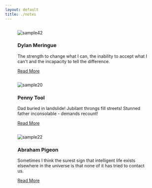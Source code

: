 ```yaml
---
layout: default
title: ./notes
---
```

<div class="row">
  <div class="column">
    <figure class="snip1256">
      <img src="https://s3-us-west-2.amazonaws.com/s.cdpn.io/331810/sample42.jpg" alt="sample42"/>
      <figcaption>
        <h3>Dylan Meringue</h3>
        <p>The strength to change what I can, the inability to accept what I can't and the incapacity to tell the difference.</p><a href="#" class="read-more">Read More</a>
      </figcaption>
    </figure>
  </div>
  <div class="column">
    <figure class="snip1256">
      <img src="https://s3-us-west-2.amazonaws.com/s.cdpn.io/331810/sample20.jpg" alt="sample20"/>
      <figcaption>
        <h3>Penny Tool</h3>
        <p>Dad buried in landslide! Jubilant throngs fill streets! Stunned father inconsolable - demands recount!</p><a href="#" class="read-more">Read More</a>
      </figcaption>
    </figure>
  </div>
  <div class="column">
    <figure class="snip1256">
      <img src="https://s3-us-west-2.amazonaws.com/s.cdpn.io/331810/sample22.jpg" alt="sample22"/>
      <figcaption>
        <h3>Abraham Pigeon</h3>
        <p>Sometimes I think the surest sign that intelligent life exists elsewhere in the universe is that none of it has tried to contact us.</p><a href="#" class="read-more">Read More</a>
      </figcaption>
    </figure>
  </div>
